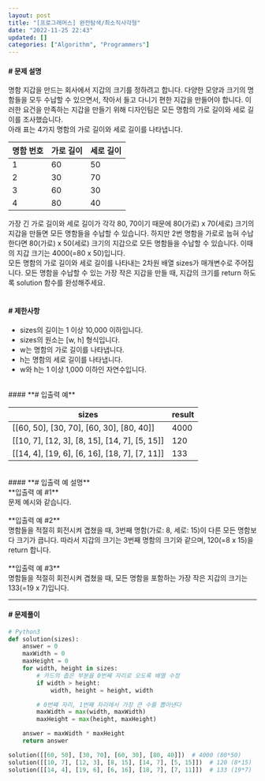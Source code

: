 ```yaml
---
layout: post
title: "[프로그래머스] 완전탐색/최소직사각형"
date: "2022-11-25 22:43"
updated: []
categories: ["Algorithm", "Programmers"]
---
```


#### **# 문제 설명**<br>
명함 지갑을 만드는 회사에서 지갑의 크기를 정하려고 합니다. 다양한 모양과 크기의 명함들을 모두 수납할 수 있으면서, 작아서 들고 다니기 편한 지갑을 만들어야 합니다. 이러한 요건을 만족하는 지갑을 만들기 위해 디자인팀은 모든 명함의 가로 길이와 세로 길이를 조사했습니다.<br>
아래 표는 4가지 명함의 가로 길이와 세로 길이를 나타냅니다.

| 명함 번호 | 가로 길이 | 세로 길이 |
| --- | --- | --- |
| 1 | 60 | 50 |
| 2 | 30 | 70 |
| 3 | 60 | 30 |
| 4 | 80 | 40 |

가장 긴 가로 길이와 세로 길이가 각각 80, 70이기 때문에 80(가로) x 70(세로) 크기의 지갑을 만들면 모든 명함들을 수납할 수 있습니다. 하지만 2번 명함을 가로로 눕혀 수납한다면 80(가로) x 50(세로) 크기의 지갑으로 모든 명함들을 수납할 수 있습니다. 이때의 지갑 크기는 4000(=80 x 50)입니다.<br>
모든 명함의 가로 길이와 세로 길이를 나타내는 2차원 배열 sizes가 매개변수로 주어집니다. 모든 명함을 수납할 수 있는 가장 작은 지갑을 만들 때, 지갑의 크기를 return 하도록 solution 함수를 완성해주세요.<br>
<br>
#### **# 제한사항**<br>
- sizes의 길이는 1 이상 10,000 이하입니다.
- sizes의 원소는 [w, h] 형식입니다.
- w는 명함의 가로 길이를 나타냅니다.
- h는 명함의 세로 길이를 나타냅니다.
- w와 h는 1 이상 1,000 이하인 자연수입니다.

<br>
#### **# 입출력 예**

| sizes | result |
| --- | --- |
| \[\[60, 50\], \[30, 70\], \[60, 30\], \[80, 40\]\] | 4000 |
| \[\[10, 7\], \[12, 3\], \[8, 15\], \[14, 7\], \[5, 15\]\] | 120 |
| \[\[14, 4\], \[19, 6\], \[6, 16\], \[18, 7\], \[7, 11\]\] | 133 |

<br>
#### **# 입출력 예 설명**<br>
**입출력 예 #1**<br>
문제 예시와 같습니다.<br>
<br>
**입출력 예 #2**<br>
명함들을 적절히 회전시켜 겹쳤을 때, 3번째 명함(가로: 8, 세로: 15)이 다른 모든 명함보다 크기가 큽니다. 따라서 지갑의 크기는 3번째 명함의 크기와 같으며, 120(=8 x 15)을 return 합니다.<br>
<br>
**입출력 예 #3**<br>
명함들을 적절히 회전시켜 겹쳤을 때, 모든 명함을 포함하는 가장 작은 지갑의 크기는 133(=19 x 7)입니다.

---

#### **# 문제풀이**
```python
# Python3
def solution(sizes):
    answer = 0
    maxWidth = 0
    maxHeight = 0
    for width, height in sizes:
        # 카드의 좁은 부분을 0번째 자리로 오도록 배열 수정
        if width > height:
            width, height = height, width

        # 0번쨰 자리, 1번째 자리에서 가장 큰 수를 뽑아낸다
        maxWidth = max(width, maxWidth)
        maxHeight = max(height, maxHeight)

    answer = maxWidth * maxHeight
    return answer

solution([[60, 50], [30, 70], [60, 30], [80, 40]])  # 4000 (80*50)
solution([[10, 7], [12, 3], [8, 15], [14, 7], [5, 15]])  # 120 (8*15)
solution([[14, 4], [19, 6], [6, 16], [18, 7], [7, 11]])  # 133 (19*7)
```